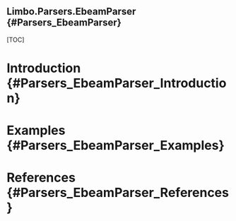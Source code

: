 Limbo.Parsers.EbeamParser {#Parsers_EbeamParser}
---------

[TOC]

# Introduction {#Parsers_EbeamParser_Introduction}

# Examples {#Parsers_EbeamParser_Examples}

# References {#Parsers_EbeamParser_References}
